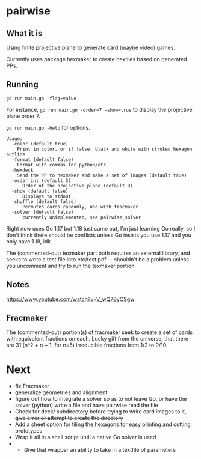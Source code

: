 # pairwise

## What it is 

Using finite projective plane to generate card (maybe video) games. 

Currently uses package hexmaker to create hextiles based on generated PPs. 

## Running

`go run main.go -flag=value`

For instance, `go run main.go -order=7 -show=true` to display the projective
plane order 7. 

`go run main.go -help` for options.

```
Usage:
  -color (default true)
    Print in color, or if false, black and white with stroked hexagon outline
  -format (default false)
    Format with commas for python/etc
  -hexdeck
    Send the PP to hexmaker and make a set of images (default true)
  -order int (default 5)
      Order of the projective plane (default 3)
  -show (default false)
      Displays to stdout
  -shuffle (default false)
      Permutes cards randomly, use with fracmaker
  -solver (default false) 
      currently unimplemented, see pairwise_solver
```

Right now uses Go 1.17 but 1.18 just came out, I'm just
learning Go really, so I don't think there should be conflicts unless Go
insists you use 1.17 and you only have 1.18, idk. 

The (commented-out) texmaker part both requires an external library, and seeks
to write a test file into etc/test.pdf -- shouldn't be a problem unless you
uncomment and try to run the texmaker portion.

## Notes

https://www.youtube.com/watch?v=V_wQ7ByCSgw

## Fracmaker 

The (commented-out) portion(s) of fracmaker seek to create a set of cards with
equivalent fractions on each. Lucky gift from the universe, that there are 31
(n^2 + n + 1, for n=5) irreducible fractions from 1/2 to 9/10. 

# Next

- fix Fracmaker
- generalize geometries and alignment
- figure out how to integrate a solver so as to not leave Go, or have the
  solver (python) write a file and have pairwise read the file
- ~~Check for deck/ subdirectory before trying to write card images to it, give
  error or attempt to create the directory~~
- Add a sheet option for tiling the hexagons for easy printing and cutting
  prototypes
- Wrap it all in a shell script until a native Go solver is used
- - Give that wrapper an ability to take in a textfile of parameters

